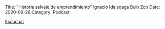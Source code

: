 Title: "Historia salvaje de emprendimiento" Ignacio Idalsoaga Buin Zoo
Date: 2020-09-26
Category: Podcast

<a href="https://s.danilorca.com/2020-09-26.mp3" type="audio/mpeg">
Escuchar
</a>
